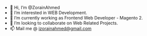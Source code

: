 - 👋 Hi, I’m @ZorainAhmed
- 👀 I’m interested in WEB Development.
- 🌱 I’m currently working as Frontend Web Developer - Magento 2.
- 💞️ I’m looking to collaborate on Web Related Projects.
- 📫 Mail me @ izorainahmed@gmail.com

<!---
ZorainAhmed/ZorainAhmed is a ✨ special ✨ repository because its `README.md` (this file) appears on your GitHub profile.
You can click the Preview link to take a look at your changes.
--->
